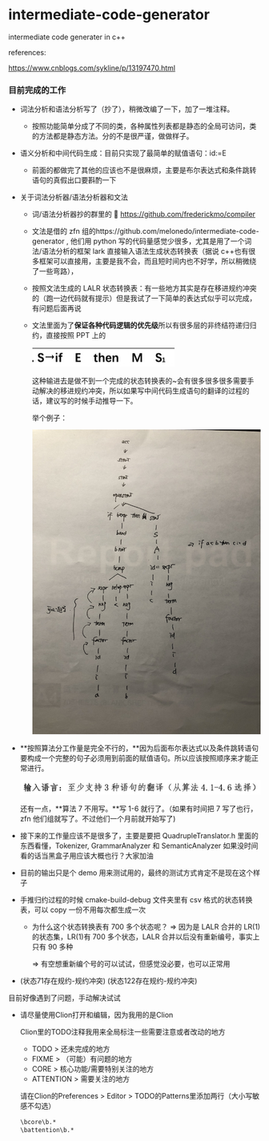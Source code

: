 # intermediate-code-generator

intermediate code generater in c++

references:

https://www.cnblogs.com/sykline/p/13197470.html

### 目前完成的工作

- 词法分析和语法分析写了（抄了），稍微改编了一下，加了一堆注释。
  - 按照功能简单分成了不同的类，各种属性列表都是静态的全局可访问，类的方法都是静态方法。分的不是很严谨，做做样子。
  
- 语义分析和中间代码生成：目前只实现了最简单的赋值语句：id:=E

  - 前面的都做完了其他的应该也不是很麻烦，主要是布尔表达式和条件跳转语句的真假出口要斟酌一下

- 关于词法分析器/语法分析器和文法

  - 词/语法分析器抄的群里的 🔗 https://github.com/frederickmo/compiler

  - 文法是借的 zfn 组的https://github.com/melonedo/intermediate-code-generator , 他们用 python 写的代码量感觉少很多，尤其是用了一个词法/语法分析的框架 lark 直接输入语法生成状态转换表（据说 c++也有很多框架可以直接用，主要是我不会，而且短时间内也不好学，所以稍微绕了一些弯路），

  - 按照文法生成的 LALR 状态转换表：有一些地方其实是存在移进规约冲突的（跑一边代码就有提示）但是我试了一下简单的表达式似乎可以完成，有问题后面再说

  - 文法里面为了**保证各种代码逻辑的优先级**所以有很多层的非终结符递归归约，直接按照 PPT 上的

    ![截屏2022-01-03 02.23.20](img1.jpg)

    这种输进去是做不到一个完成的状态转换表的~会有很多很多很多需要手动解决的移进规约冲突，所以如果写中间代码生成语句的翻译的过程的话，建议写的时候手动推导一下。

    举个例子：

    ![IMG_1580](IMG_1580.jpg)

- **按照算法分工作量是完全不行的，**因为后面布尔表达式以及条件跳转语句要构成一个完整的句子必须用到前面的赋值语句。所以应该按照顺序来才能正常进行。

  ![截屏2022-01-03 02.29.15](img2.jpg)

  还有一点，**算法 7 不用写。**写 1-6 就行了。（如果有时间把 7 写了也行，zfn 他们组就写了。不过他们一个月前就开始写了)

- 接下来的工作量应该不是很多了，主要是要把 QuadrupleTranslator.h 里面的东西看懂，Tokenizer, GrammarAnalyzer 和 SemanticAnalyzer 如果没时间看的话当黑盒子用应该大概也行？大家加油

- 目前的输出只是个 demo 用来测试用的，最终的测试方式肯定不是现在这个样子

- 手推归约过程的时候 cmake-build-debug 文件夹里有 csv 格式的状态转换表，可以 copy 一份不用每次都生成一次

  - 为什么这个状态转换表有 700 多个状态呢？ => 因为是 LALR 合并的 LR(1)的状态集，LR(1)有 700 多个状态，LALR 合并以后没有重新编号，事实上只有 90 多种

    => 有空想重新编个号的可以试试，但感觉没必要，也可以正常用
  
- (状态71存在规约-规约冲突)
(状态122存在规约-规约冲突)
  
目前好像遇到了问题，手动解决试试

- 请尽量使用Clion打开和编辑，因为我用的是Clion

  Clion里的TODO注释我用来全局标注一些需要注意或者改动的地方

  - TODO > 还未完成的地方
  - FIXME > （可能）有问题的地方
  - CORE > 核心功能/需要特别关注的地方
  - ATTENTION > 需要关注的地方

  请在Clion的Preferences > Editor > TODO的Patterns里添加两行（大小写敏感不勾选）

  ```
  \bcore\b.*
  \battention\b.*
  ```

  
